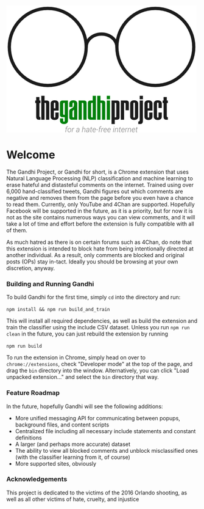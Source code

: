 ![alt text](resources/logo.png "Logo")

# Welcome

The Gandhi Project, or Gandhi for short, is a Chrome extension that uses Natural Language Processing (NLP) classification and machine learning to erase hateful and distasteful comments on the internet. Trained using over 6,000 hand-classified tweets, Gandhi figures out which comments are negative and removes them from the page before you even have a chance to read them. Currently, only YouTube and 4Chan are supported. Hopefully Facebook will be supported in the future, as it is a priority, but for now it is not as the site contains numerous ways you can view comments, and it will take a lot of time and effort before the extension is fully compatible with all of them.

As much hatred as there is on certain forums such as 4Chan, do note that this extension is intended to block hate from being intentionally directed at another individual. As a result, only comments are blocked and original posts (OPs) stay in-tact. Ideally you should be browsing at your own discretion, anyway.

### Building and Running Gandhi

To build Gandhi for the first time, simply `cd` into the directory and run:

`npm install && npm run build_and_train`

This will install all required dependencies, as well as build the extension and train the classifier using the include CSV dataset. Unless you run `npm run clean` in the future, you can just rebuild the extension by running

`npm run build`

To run the extension in Chrome, simply head on over to `chrome://extensions`, check "Developer mode" at the top of the page, and drag the `bin` directory into the window. Alternatively, you can click "Load unpacked extension..." and select the `bin` directory that way.

### Feature Roadmap
In the future, hopefully Gandhi will see the following additions:

- More unified messaging API for communicating between popups, background files, and content scripts
- Centralized file including all necessary include statements and constant definitions
- A larger (and perhaps more accurate) dataset
- The ability to view all blocked comments and unblock misclassified ones (with the classifier learning from it, of course)
- More supported sites, obviously

### Acknowledgements
This project is dedicated to the victims of the 2016 Orlando shooting, as well as all other victims of hate, cruelty, and injustice
